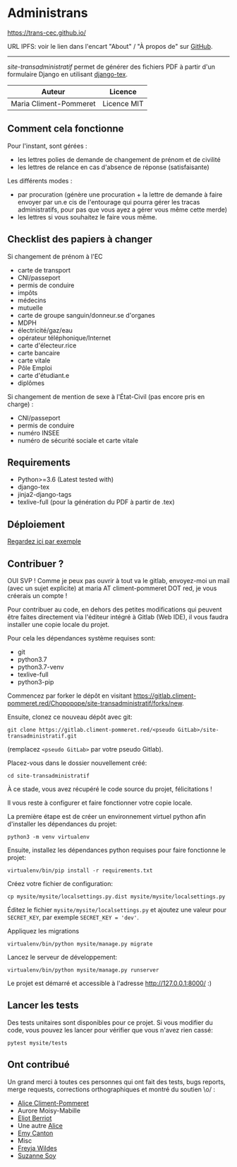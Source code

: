 Administrans
============

https://trans-cec.github.io/

URL IPFS: voir le lien dans l'encart "About" / "À propos de" sur [GitHub](https://github.com/trans-cec/trans-cec.github.io).

-------------------

*site-transadministratif* permet de générer des fichiers PDF à partir d'un formulaire Django en utilisant [django-tex](https://pypi.org/project/django-tex/).

| Auteur                 | Licence     |
|------------------------|-------------|
| Maria Climent-Pommeret | Licence MIT |


Comment cela fonctionne
-----------------------

Pour l'instant, sont gérées :
- les lettres polies de demande de changement de prénom et de civilité
- les lettres de relance en cas d'absence de réponse (satisfaisante)

Les différents modes :
- par procuration (génère une procuration + la lettre de demande à faire envoyer
par un.e cis de l'entourage qui pourra gérer les tracas administratifs, pour pas
que vous ayez a gérer vous même cette merde)
- les lettres si vous souhaitez le faire vous même.

Checklist des papiers à changer
-------------------------------

Si changement de prénom à l'EC
- carte de transport
- CNI/passeport
- permis de conduire
- impôts
- médecins
- mutuelle
- carte de groupe sanguin/donneur.se d'organes
- MDPH
- électricité/gaz/eau
- opérateur téléphonique/Internet
- carte d'électeur.rice
- carte bancaire
- carte vitale
- Pôle Emploi
- carte d'étudiant.e
- diplômes

Si changement de mention de sexe à l'État-Civil (pas encore pris en charge) :
- CNI/passeport
- permis de conduire
- numéro INSEE
- numéro de sécurité sociale et carte vitale

Requirements
------------

- Python>=3.6 (Latest tested with)
- django-tex
- jinja2-django-tags
- texlive-full (pour la génération du PDF à partir de .tex)


Déploiement
-----------

[Regardez ici par exemple](https://maria.climent-pommeret.red/fr/blog/deploying-a-django-application/)


Contribuer ?
------------

OUI SVP ! Comme je peux pas ouvrir à tout va le gitlab, envoyez-moi un mail (avec un sujet explicite) at maria AT climent-pommeret DOT red, je vous créerais un compte !

Pour contribuer au code, en dehors des petites modifications qui peuvent être faites
directement via l'éditeur intégré à Gitlab (Web IDE), il vous faudra installer
une copie locale du projet.

Pour cela les dépendances système requises sont:

- git
- python3.7
- python3.7-venv
- texlive-full
- python3-pip

Commencez par forker le dépôt en visitant https://gitlab.climent-pommeret.red/Chopopope/site-transadministratif/forks/new.

Ensuite, clonez ce nouveau dépôt avec git:

    git clone https://gitlab.climent-pommeret.red/<pseudo GitLab>/site-transadministratif.git

(remplacez `<pseudo GitLab>` par votre pseudo Gitlab).

Placez-vous dans le dossier nouvellement créé:

    cd site-transadministratif

À ce stade, vous avez récupéré le code source du projet, félicitations !

Il vous reste à configurer et faire fonctionner votre copie locale.

La première étape est de créer un environnement virtuel python afin d'installer les dépendances du projet:

    python3 -m venv virtualenv

Ensuite, installez les dépendances python requises pour faire fonctionne le projet:

    virtualenv/bin/pip install -r requirements.txt

Créez votre fichier de configuration:

    cp mysite/mysite/localsettings.py.dist mysite/mysite/localsettings.py

Éditez le fichier `mysite/mysite/localsettings.py` et ajoutez une valeur pour `SECRET_KEY`, par exemple `SECRET_KEY = 'dev'`.

Appliquez les migrations

    virtualenv/bin/python mysite/manage.py migrate

Lancez le serveur de développement:

    virtualenv/bin/python mysite/manage.py runserver

Le projet est démarré et accessible à l'adresse http://127.0.0.1:8000/ :)

Lancer les tests
----------------

Des tests unitaires sont disponibles pour ce projet. Si vous modifier du code, vous pouvez
les lancer pour vérifier que vous n'avez rien cassé:

    pytest mysite/tests

Ont contribué
-------------

Un grand merci à toutes ces personnes qui ont fait des tests, bugs reports, merge requests, corrections orthographiques et montré du soutien \o/ :

- [Alice Climent-Pommeret](https://alice.climent-pommeret.red/fr)
- Aurore Moisy-Mabille
- [Eliot Berriot](https://eliotberriot.com/)
- Une autre [Alice](https://bidule.menf.in/users/alice)
- [Emy Canton](https://github.com/entropyqueen)
- Misc
- [Freyja Wildes](https://social.art-software.fr/@freyja_wildes)
- [Suzanne Soy](https://suzanne.soy)
